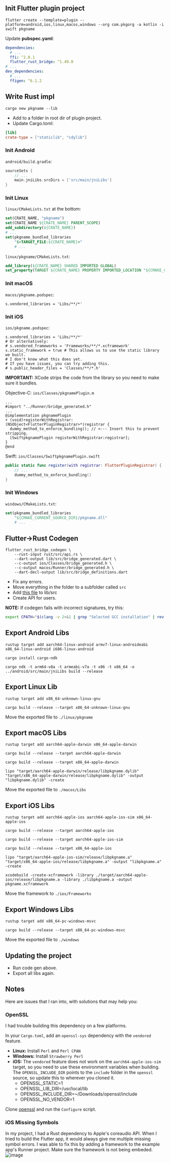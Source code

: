 ## Init Flutter plugin project
```
flutter create --template=plugin --platform=android,ios,linux,macos,windows --org com.pkgorg -a kotlin -i swift pkgname
```
Update **pubspec.yaml**:
```yaml
dependencies:
  # ...
  ffi: ^2.0.1
  flutter_rust_bridge: ^1.49.0
# ...
dev_dependencies:
  # ...
  ffigen: ^6.1.2
```

## Write Rust impl
```
cargo new pkgname --lib
```
- Add to a folder in root dir of plugin project.
- Update Cargo.toml:
```toml
[lib]
crate-type = ["staticlib", "cdylib"]
```

### Init Android
``android/build.gradle``:
```gradle
sourceSets {
    // ...
    main.jniLibs.srcDirs = ['src/main/jniLibs']
}
```

### Init Linux
``linux/CMakeLists.txt`` at the bottom:
```cmake
set(CRATE_NAME, "pkgname")
set(CRATE_NAME ${CRATE_NAME} PARENT_SCOPE)
add_subdirectory(${CRATE_NAME})
# ...
set(pkgname_bundled_libraries
    "$<TARGET_FILE:${CRATE_NAME}>"
    # ...
```
``linux/pkgname/CMakeLists.txt``:
```cmake
add_library(${CRATE_NAME} SHARED IMPORTED GLOBAL)
set_property(TARGET ${CRATE_NAME} PROPERTY IMPORTED_LOCATION "${CMAKE_CURRENT_SOURCE_DIR}/libpkgname.so")
```

### Init macOS
``macos/pkgname.podspec``:
```podspec
s.vendored_libraries = 'Libs/**/*'
```

### Init iOS
``ios/pkgname.podspec``:
```podspec
s.vendored_libraries = 'Libs/**/*'
# Or alternatively:
# s.vendored_frameworks = 'Frameworks/**/*.xcframework'
s.static_framework = true # This allows us to use the static library we built.
# I don't know what this does yet.
# If you have issues, you can try adding this.
# s.public_header_files = 'Classes/**/*.h'
```

**IMPORTANT:** XCode strips the code from the library so you need to make sure it bundles.

Objective-C: ``ios/Classes/pkgnamePlugin.m``
```objc
...
#import "../Runner/bridge_generated.h"
...
@implementation pkgnamePlugin
+ (void)registerWithRegistrar:(NSObject<FlutterPluginRegistrar>*)registrar {
  dummy_method_to_enforce_bundling(); // <--- Insert this to prevent stripping.
  [SwiftpkgnamePlugin registerWithRegistrar:registrar];
}
@end
```

Swift: ``ios/Classes/SwiftpkgnamePlugin.swift``
```swift
public static func register(with registrar: FlutterPluginRegistrar) {
    // ...
    dummy_method_to_enforce_bundling()
}
```

### Init Windows
``windows/CMakeLists.txt``:
```cmake
set(pkgname_bundled_libraries
    "${CMAKE_CURRENT_SOURCE_DIR}/pkgname.dll"
    # ...
```

## Flutter->Rust Codegen
```
flutter_rust_bridge_codegen \
    --rust-input rust/src/api.rs \
    --dart-output lib/src/bridge_generated.dart \
    --c-output ios/Classes/bridge_generated.h \
    --c-output macos/Runner/bridge_generated.h \
    --dart-decl-output lib/src/bridge_definitions.dart
```
- Fix any errors.
- Move everything in the folder to a subfolder called ``src``
- Add [this file](https://raw.githubusercontent.com/Desdaemon/flutter_rust_bridge_template/main/lib/ffi.dart) to lib/src
- Create API for users.

**NOTE:** If codegen fails with incorrect signatures, try this:
```sh 
export CPATH="$(clang -v 2>&1 | grep "Selected GCC installation" | rev | cut -d' ' -f1 | rev)/include"
```

## Export Android Libs
```
rustup target add aarch64-linux-android armv7-linux-androideabi x86_64-linux-android i686-linux-android
```
```
cargo install cargo-ndk
```
```
cargo ndk -t arm64-v8a -t armeabi-v7a -t x86 -t x86_64 -o ../android/src/main/jniLibs build --release
```

## Export Linux Lib
```
rustup target add x86_64-unknown-linux-gnu
```
```
cargo build --release --target x86_64-unknown-linux-gnu
```
Move the exported file to ``./linux/pkgname``

## Export macOS Libs
```
rustup target add aarch64-apple-darwin x86_64-apple-darwin
```
```
cargo build --release --target aarch64-apple-darwin
```
```
cargo build --release --target x86_64-apple-darwin
```
```
lipo "target/aarch64-apple-darwin/release/libpkgname.dylib" "target/x86_64-apple-darwin/release/libpkgname.dylib" -output "libpkgname.dylib" -create
```
Move the exported file to ``./macos/Libs``

## Export iOS Libs
```
rustup target add aarch64-apple-ios aarch64-apple-ios-sim x86_64-apple-ios
```
```
cargo build --release --target aarch64-apple-ios
```
```
cargo build --release --target aarch64-apple-ios-sim
```
```
cargo build --release --target x86_64-apple-ios
```
```
lipo "target/aarch64-apple-ios-sim/release/libpkgname.a" "target/x86_64-apple-ios/release/libpkgname.a" -output "libpkgname.a" -create
```
```
xcodebuild -create-xcframework -library ./target/aarch64-apple-ios/release/libpkgname.a -library ./libpkgname.a -output pkgname.xcframework
```
Move the framework to ``./ios/Frameworks``

## Export Windows Libs
```
rustup target add x86_64-pc-windows-msvc
```
```
cargo build --release --target x86_64-pc-windows-msvc
```
Move the exported file to ``./windows``

## Updating the project
- Run code gen above.
- Export all libs again.

## Notes
Here are issues that I ran into, with solutions that may help you:

### OpenSSL
I had trouble building this dependency on a few platforms.

In your ``Cargo.toml``, add an ``openssl-sys`` dependency with the ``vendored`` feature.

- **Linux:** Install ``Perl`` and ``Perl CPAN``
- **Windows:** Install ``Strawberry Perl``
- **iOS:** The ``vendored`` feature does not work on the ``aarch64-apple-ios-sim`` target, so you need to use these environment variables when building. The ``OPENSSL_INCLUDE_DIR`` points to the ``include`` folder in the ``openssl`` source, so update this to wherever you cloned it.
  - OPENSSL_STATIC=1
  - OPENSSL_LIB_DIR=/usr/local/lib
  - OPENSSL_INCLUDE_DIR=~/Downloads/openssl/include
  - OPENSSL_NO_VENDOR=1

Clone [openssl](https://github.com/openssl/openssl) and run the ``Configure`` script.

### iOS Missing Symbols
In my project, I had a Rust dependency to Apple's coreaudio API. When I tried to build the Flutter app,
it would always give me multiple missing symbol errors. I was able to fix this by adding a framework
to the example app's Runner project. Make sure the framework is not being embeded.
![image](https://user-images.githubusercontent.com/68450090/203773185-a44b7c83-ed10-4a65-969c-41a7e21f537a.png)
